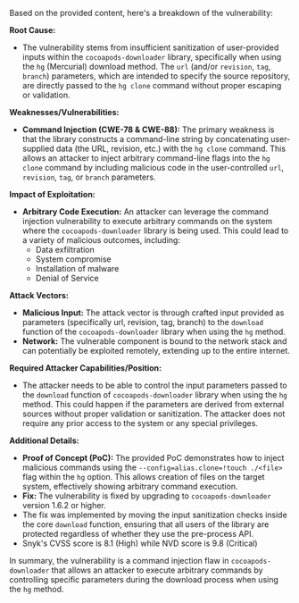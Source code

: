 Based on the provided content, here's a breakdown of the vulnerability:

**Root Cause:**

- The vulnerability stems from insufficient sanitization of user-provided inputs within the `cocoapods-downloader` library, specifically when using the `hg` (Mercurial) download method. The `url` (and/or `revision`, `tag`, `branch`) parameters, which are intended to specify the source repository, are directly passed to the `hg clone` command without proper escaping or validation.

**Weaknesses/Vulnerabilities:**

- **Command Injection (CWE-78 & CWE-88):** The primary weakness is that the library constructs a command-line string by concatenating user-supplied data (the URL, revision, etc.) with the `hg clone` command. This allows an attacker to inject arbitrary command-line flags into the `hg clone` command by including malicious code in the user-controlled `url`, `revision`, `tag`, or `branch` parameters.

**Impact of Exploitation:**

- **Arbitrary Code Execution:** An attacker can leverage the command injection vulnerability to execute arbitrary commands on the system where the `cocoapods-downloader` library is being used. This could lead to a variety of malicious outcomes, including:
    - Data exfiltration
    - System compromise
    - Installation of malware
    - Denial of Service

**Attack Vectors:**

- **Malicious Input:** The attack vector is through crafted input provided as parameters (specifically url, revision, tag, branch) to the `download` function of the `cocoapods-downloader` library when using the `hg` method.
- **Network:** The vulnerable component is bound to the network stack and can potentially be exploited remotely, extending up to the entire internet.

**Required Attacker Capabilities/Position:**

- The attacker needs to be able to control the input parameters passed to the `download` function of `cocoapods-downloader` library when using the `hg` method. This could happen if the parameters are derived from external sources without proper validation or sanitization. The attacker does not require any prior access to the system or any special privileges.

**Additional Details:**

- **Proof of Concept (PoC):** The provided PoC demonstrates how to inject malicious commands using the `--config=alias.clone=!touch ./<file>` flag within the `hg` option. This allows creation of files on the target system, effectively showing arbitrary command execution.
- **Fix:** The vulnerability is fixed by upgrading to `cocoapods-downloader` version 1.6.2 or higher.
- The fix was implemented by moving the input sanitization checks inside the core `download` function, ensuring that all users of the library are protected regardless of whether they use the pre-process API.
- Snyk's CVSS score is 8.1 (High) while NVD score is 9.8 (Critical)

In summary, the vulnerability is a command injection flaw in `cocoapods-downloader` that allows an attacker to execute arbitrary commands by controlling specific parameters during the download process when using the `hg` method.